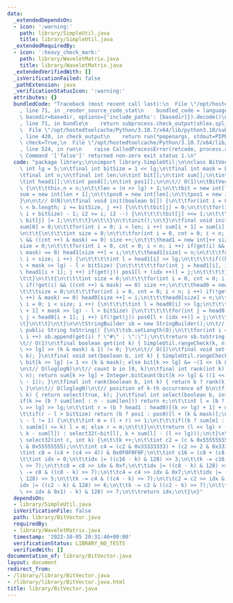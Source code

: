 ```yaml
---
data:
  _extendedDependsOn:
  - icon: ':warning:'
    path: library/SimpleUtil.java
    title: library/SimpleUtil.java
  _extendedRequiredBy:
  - icon: ':heavy_check_mark:'
    path: library/WaveletMatrix.java
    title: library/WaveletMatrix.java
  _extendedVerifiedWith: []
  _isVerificationFailed: false
  _pathExtension: java
  _verificationStatusIcon: ':warning:'
  attributes: {}
  bundledCode: "Traceback (most recent call last):\n  File \"/opt/hostedtoolcache/Python/3.10.7/x64/lib/python3.10/site-packages/onlinejudge_verify/documentation/build.py\"\
    , line 71, in _render_source_code_stat\n    bundled_code = language.bundle(stat.path,\
    \ basedir=basedir, options={'include_paths': [basedir]}).decode()\n  File \"/opt/hostedtoolcache/Python/3.10.7/x64/lib/python3.10/site-packages/onlinejudge_verify/languages/user_defined.py\"\
    , line 71, in bundle\n    return subprocess.check_output(shlex.split(command))\n\
    \  File \"/opt/hostedtoolcache/Python/3.10.7/x64/lib/python3.10/subprocess.py\"\
    , line 420, in check_output\n    return run(*popenargs, stdout=PIPE, timeout=timeout,\
    \ check=True,\n  File \"/opt/hostedtoolcache/Python/3.10.7/x64/lib/python3.10/subprocess.py\"\
    , line 524, in run\n    raise CalledProcessError(retcode, process.args,\nsubprocess.CalledProcessError:\
    \ Command '['false']' returned non-zero exit status 1.\n"
  code: "package library;\n\nimport library.SimpleUtil;\n\nclass BitVector {\n\tfinal\
    \ int lg = 5;\n\tfinal int bitSize = 1 << lg;\n\tfinal int mask = bitSize - 1;\n\
    \tfinal int n;\n\tfinal int len;\n\tint bit[];\n\tint sum[];\n\tint head0[];\n\
    \tint head1[];\n\tint pos0[];\n\tint pos1[];\n\n\t// O(1)\n\tBitVector(int n)\
    \ {\n\t\tthis.n = n;\n\t\tlen = (n >> lg) + 1;\n\t\tbit = new int[len];\n\t\t\
    sum = new int[len + 1];\n\t\tpos0 = new int[len];\n\t\tpos1 = new int[len];\n\t\
    }\n\n\t// O(N)\n\tfinal void init(boolean b[]) {\n\t\tfor(int i = 0, j = 0; i\
    \ < b.length; i += bitSize, j ++) {\n\t\t\tbit[j] = 0;\n\t\t\tfor(int i2 = Math.min(b.length,\
    \ i + bitSize) - 1; i2 >= i; i2 --) {\n\t\t\t\tbit[j] <<= 1;\n\t\t\t\tif(b[i2])\
    \ bit[j] |= 1;\n\t\t\t}\n\t\t}\n\t\tinit();\n\t}\n\tfinal void init() {\n\t\t\
    sum[0] = 0;\n\t\tfor(int i = 0; i < len; i ++) sum[i + 1] = sum[i] + Integer.bitCount(bit[i]);\n\
    \n\t\t{\n\t\t\tint size = 0;\n\t\t\tfor(int i = 0, cnt = 0; i < n; i ++) if(get(i)\
    \ && ((cnt ++) & mask) == 0) size ++;\n\t\t\thead1 = new int[++ size];\n\t\t\t\
    size = 0;\n\t\t\tfor(int i = 0, cnt = 0; i < n; i ++) if(get(i) && ((cnt ++) &\
    \ mask) == 0) head1[size ++] = i;\n\t\t\thead1[size] = n;\n\t\t\tfor(int i = 0;\
    \ i < size; i ++) {\n\t\t\t\tint l = head1[i] >> lg;\n\t\t\t\tif((head1[i + 1]\
    \ + mask >> lg) - l > bitSize) {\n\t\t\t\t\tfor(int j = head1[i], idx = 0; j <\
    \ head1[i + 1]; j ++) if(get(j)) pos1[l + (idx ++)] = j;\n\t\t\t\t}\n\t\t\t}\n\
    \t\t}\n\t\t{\n\t\t\tint size = 0;\n\t\t\tfor(int i = 0, cnt = 0; i < n; i ++)\
    \ if(!get(i) && ((cnt ++) & mask) == 0) size ++;\n\t\t\thead0 = new int[++ size];\n\
    \t\t\tsize = 0;\n\t\t\tfor(int i = 0, cnt = 0; i < n; i ++) if(!get(i) && ((cnt\
    \ ++) & mask) == 0) head0[size ++] = i;\n\t\t\thead0[size] = n;\n\t\t\tfor(int\
    \ i = 0; i < size; i ++) {\n\t\t\t\tint l = head0[i] >> lg;\n\t\t\t\tif((head0[i\
    \ + 1] + mask >> lg) - l > bitSize) {\n\t\t\t\t\tfor(int j = head0[i], idx = 0;\
    \ j < head0[i + 1]; j ++) if(!get(j)) pos0[l + (idx ++)] = j;\n\t\t\t\t}\n\t\t\
    \t}\n\t\t}\n\t}\n\n\tStringBuilder sb = new StringBuilder();\n\t// O(N)\n\t@Override\
    \ public String toString() {\n\t\tsb.setLength(0);\n\t\tfor(int i = 0; i < n;\
    \ i ++) sb.append(get(i) ? \"#\" : \":\");\n\t\treturn sb.toString();\n\t}\n\n\
    \t// O(1)\n\tfinal boolean get(int k) { SimpleUtil.rangeCheck(k, n); return (bit[k\
    \ >> lg] >> (k & mask) & 1) != 0; }\n\n\t// O(1)\n\tfinal void set(int k) { set(true,\
    \ k); }\n\tfinal void set(boolean b, int k) { SimpleUtil.rangeCheck(k, n); if(b)\
    \ bit[k >> lg] |= 1 << (k & mask); else bit[k >> lg] &= ~(1 << (k & mask)); }\n\
    \n\t// O(loglogN)\n\t// count b in [0, k)\n\tfinal int rank(int k) { SimpleUtil.inclusiveRangeCheck(k,\
    \ n); return sum[k >> lg] + Integer.bitCount(bit[k >> lg] & ((1 << (k & mask))\
    \ - 1)); }\n\tfinal int rank(boolean b, int k) { return b ? rank(k) : k - rank(k);\
    \ }\n\n\t// O(loglogN)\n\t// position of k-th occurrence of b\n\tfinal int select(int\
    \ k) { return select(true, k); }\n\tfinal int select(boolean b, int k) {\n\t\t\
    if(k >= (b ? sum[len] : n - sum[len])) return n;\n\t\tint l = (b ? head1 : head0)[k\
    \ >> lg] >> lg;\n\t\tint r = (b ? head1 : head0)[(k >> lg) + 1] + mask >> lg;\n\
    \t\tif(r - l > bitSize) return (b ? pos1 : pos0)[l + (k & mask)];\n\t\twhile(r\
    \ - l != 1) {\n\t\t\tint m = (l + r) >> 1;\n\t\t\tif((b ? sum[m] : (m << lg) -\
    \ sum[m]) <= k) l = m; else r = m;\n\t\t}\n\t\treturn (l << lg) + (b ? select32(bit[l],\
    \ k - sum[l]) : select32(~bit[l], k + sum[l] - (l << lg)));\n\t}\n\tfinal int\
    \ select32(int c, int k) {\n\t\tk ++;\n\t\tint c2 = (c & 0x55555555) + (c >> 1\
    \ & 0x55555555);\n\t\tint c4 = (c2 & 0x33333333) + (c2 >> 2 & 0x33333333);\n\t\
    \tint c8 = (c4 + (c4 >> 4)) & 0x0F0F0F0F;\n\t\tint c16 = (c8 + (c8 >> 8)) & 0x000000FF;\n\
    \t\tint idx = 0;\n\t\tidx |= ((c16 - k) & 128) >> 3;\n\t\tk -= c16 & ((c16 - k)\
    \ >> 7);\n\t\tc8 = c8 >> idx & 0xf;\n\t\tidx |= ((c8 - k) & 128) >> 4;\n\t\tk\
    \ -= c8 & ((c8 - k) >> 7);\n\t\tc4 = c4 >> idx & 0x7;\n\t\tidx |= ((c4 - k) &\
    \ 128) >> 5;\n\t\tk -= c4 & ((c4 - k) >> 7);\n\t\tc2 = c2 >> idx & 0x3;\n\t\t\
    idx |= ((c2 - k) & 128) >> 6;\n\t\tk -= c2 & ((c2 - k) >> 7);\n\t\tidx |= (((c\
    \ >> idx & 0x1) - k) & 128) >> 7;\n\t\treturn idx;\n\t}\n}"
  dependsOn:
  - library/SimpleUtil.java
  isVerificationFile: false
  path: library/BitVector.java
  requiredBy:
  - library/WaveletMatrix.java
  timestamp: '2022-10-05 20:31:46+09:00'
  verificationStatus: LIBRARY_NO_TESTS
  verifiedWith: []
documentation_of: library/BitVector.java
layout: document
redirect_from:
- /library/library/BitVector.java
- /library/library/BitVector.java.html
title: library/BitVector.java
---
```

